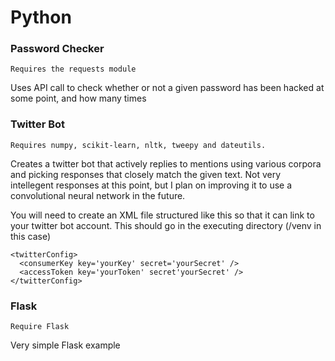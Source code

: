 # Python

### Password Checker
```
Requires the requests module
```
Uses API call to check whether or not a given password has been hacked at some point, and how many times


### Twitter Bot
```
Requires numpy, scikit-learn, nltk, tweepy and dateutils.
```
Creates a twitter bot that actively replies to mentions using various corpora and picking responses that closely match the given text. Not very intellegent responses at this point, but I plan on improving it to use a convolutional neural network in the future.

You will need to create an XML file structured like this so that it can link to your twitter bot account. This should go in the executing directory (/venv in this case)
```
<twitterConfig>
  <consumerKey key='yourKey' secret='yourSecret' />
  <accessToken key='yourToken' secret'yourSecret' />
</twitterConfig>
```

### Flask
```
Require Flask
```
Very simple Flask example

